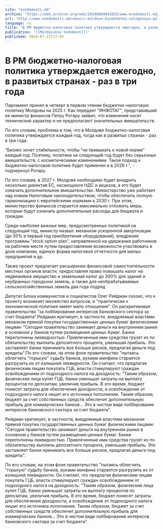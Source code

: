```yaml
---
site: "evedomosti.md"
archive: "https://web.archive.org/web/20240804042655/www.evedomosti.md/news/v-moldove-byudzhetno-nalogovaya-politika-utverzhdaetsya-kazh"
url: "http://www.evedomosti.md/news/v-moldove-byudzhetno-nalogovaya-politika-utverzhdaetsya-kazh"
language: ru
title: "В РМ бюджетно-налоговая политика утверждается ежегодно, в развитых странах - раз в три года"
publication: '[[Moldavskie Vedomosti]]'
published: 2024-07-11T17:55
---
```


# В РМ бюджетно-налоговая политика утверждается ежегодно, в развитых странах - раз в три года

Парламент принял в четверг в первом чтении бюджетно-налоговую политику Молдовы на 2025 г. Как передает "ИНФОТАГ", представивший ее министр финансов Петру Ротару заявил, что изменения носят технический характер и не предполагают значительных вмешательств.

По его словам, проблема в том, что в Молдове бюджетно-налоговая политика утверждается каждый год, тогда как в развитых странах - раз в три года.

"Бизнес хочет стабильности, чтобы "не привыкать к новой норме" каждый год. Поэтому, политика на следующий год будет без серьезных вмешательств, с косметическими изменениями. Такой подход к бюджетно-налоговой политике будет применен и в 2026 г.", - подчеркнул Ротару.

По его словам, в 2027 г. Молдове необходимо будет внедрить несколько директив ЕС, касающихся НДС и акцизов, а это будет означать дополнительное вмешательство. Министерство уже работает над новым Налоговым законодательством, чтобы обеспечить полную гармонизацию с европейскими нормами к 2030 г. При этом, министерство финансов старается максимально отложить меры, которые будут означать дополнительные расходы для бюджета и граждан.

Среди наиболее важных мер, предусмотренных политикой на следующий год, министр назвал: механизм ускоренной амортизации (до 50% в первый год приобретения оборудования), внедрение программы "stock option plan", направленной на удержание работников на рабочем месте путем предоставления возможности участвовать в доле компании, единую форма налоговой отчетности для малых предприятий и др.

Также проект предлагает расширение финансовой самостоятельности местных органов власти, предоставляя право повышать налог на недвижимое имущество и земельный налог до 300% для зданий и неубранных городских земель, а также для необрабатываемых сельскохозяйственных земель два года подряд.

Депутат Блока коммунистов и социалистов Олег Рейдман сказал, что к проекту возникает множество вопросов, и "практически к экономической политике имеет мало отношения". Он раскритиковал правительство "за лоббирование интересов банковского сектора за счет бюджета".Рейдман критикует, в частности, внедряемый властями механизм прямой покупки государственных ценных бумаг физическими лицами: "Сегодня правительство занимает деньги на внутреннем рынке в основном у банков путем размещения ценных бумаг. Банки переполнены ликвидностью. Привлеченные ими средства грузят их по обязательству выплаты депозитного процента, уменьшая прибыль. Это заставляет банки принимать все больше рисков, предлагая деньги под кредиты".По его словам, на этом фоне правительство "пытаясь облегчить "горькую" судьбу банков, руками минфина старается разгрузить их от излишней ликвидности. Он считает, что предлагая физическим лицам покупать ГЦБ, власти стимулируют граждан освобождением от подоходного налога на доходность: "Таким образом, физические лица купят ГЦБ, банки уменьшат затраты на выплату процентов по депозитам, увеличив прибыль. В это время, бюджет понесет затраты для обеспечения доходности, а освобождение от подоходного налога лишит его источника пополнения. Таким образом, бюджет за счет собственных средств обеспечит дополнительную прибыль для коммерческих банков... Это в чистом виде лоббирование интересов банковского сектора за счет бюджета".

Рейдман критикует, в частности, внедряемый властями механизм прямой покупки государственных ценных бумаг физическими лицами: "Сегодня правительство занимает деньги на внутреннем рынке в основном у банков путем размещения ценных бумаг. Банки переполнены ликвидностью. Привлеченные ими средства грузят их по обязательству выплаты депозитного процента, уменьшая прибыль. Это заставляет банки принимать все больше рисков, предлагая деньги под кредиты".

По его словам, на этом фоне правительство "пытаясь облегчить "горькую" судьбу банков, руками минфина старается разгрузить их от излишней ликвидности. Он считает, что предлагая физическим лицам покупать ГЦБ, власти стимулируют граждан освобождением от подоходного налога на доходность: "Таким образом, физические лица купят ГЦБ, банки уменьшат затраты на выплату процентов по депозитам, увеличив прибыль. В это время, бюджет понесет затраты для обеспечения доходности, а освобождение от подоходного налога лишит его источника пополнения. Таким образом, бюджет за счет собственных средств обеспечит дополнительную прибыль для коммерческих банков... Это в чистом виде лоббирование интересов банковского сектора за счет бюджета".